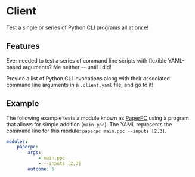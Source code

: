 # Client

Test a single or series of Python CLI programs all at once!

## Features

Ever needed to test a series of command line scripts with flexible YAML-based arguments? Me neither -- until I did!

Provide a list of Python CLI invocations along with their associated command line arguments in a `.client.yaml` file, and go to it!

## Example

The following example tests a module known as [PaperPC](https://github.com/paperdyne/paperpc) using
a program that allows for simple addition (`main.ppc`). The YAML represents the command line for this
module: `paperpc main.ppc --inputs [2,3]`.
```yaml
modules:
    paperpc:
        args:
            - main.ppc
            - --inputs [2,3]
        outcome: 5
```
